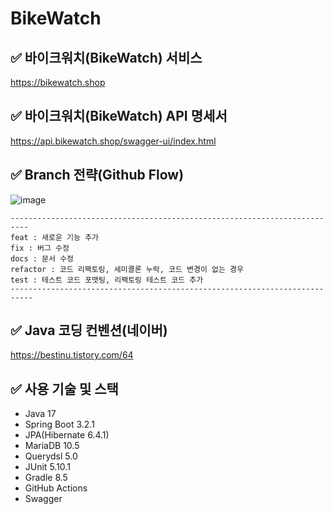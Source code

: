 # BikeWatch

## ✅ 바이크워치(BikeWatch) 서비스
https://bikewatch.shop

## ✅ 바이크워치(BikeWatch) API 명세서
https://api.bikewatch.shop/swagger-ui/index.html

## ✅ Branch 전략(Github Flow)

![image](https://github.com/DeysRight/BikeWatch-Backend/assets/68748397/39e6fb7c-d3a7-45ef-959f-bb625d533fc1)

```
--------------------------------------------------------------------------
feat : 새로운 기능 추가
fix : 버그 수정
docs : 문서 수정
refactor : 코드 리팩토링, 세미콜론 누락, 코드 변경이 없는 경우
test : 테스트 코드 포맷팅, 리팩토링 테스트 코드 추가
---------------------------------------------------------------------------
```

## ✅ Java 코딩 컨벤션(네이버)

https://bestinu.tistory.com/64

## ✅ 사용 기술 및 스택

- Java 17
- Spring Boot 3.2.1
- JPA(Hibernate 6.4.1)
- MariaDB 10.5
- Querydsl 5.0
- JUnit 5.10.1
- Gradle 8.5
- GitHub Actions
- Swagger
